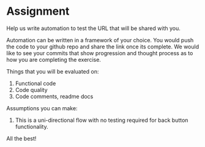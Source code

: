 # Assignment

Help us write automation to test the URL that will be shared with you. 

Automation can be written in a framework of your choice. You would push the code to your github repo and share the link once its complete. We would like to see your commits that show progression and thought process as to how you are completing the exercise. 

Things that you will be evaluated on:

1.	Functional code
2.	Code quality
3.	Code comments, readme docs

Assumptions you can make:
1.	This is a uni-directional flow with no testing required for back button functionality.


All the best!
